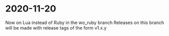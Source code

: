 

# 2020-11-20
Now on Lua instead of Ruby in the wo_ruby branch
Releases on this branch will be made with release tags of the form v1.x.y
